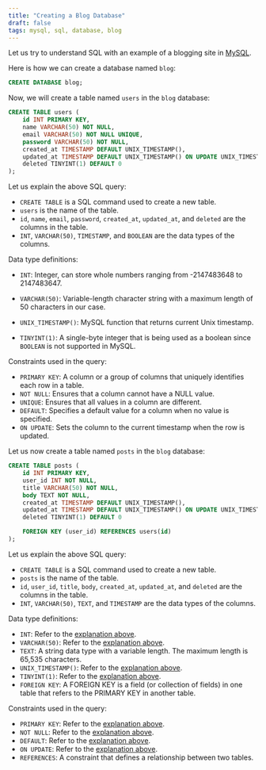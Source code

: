 ```yaml
---
title: "Creating a Blog Database"
draft: false
tags: mysql, sql, database, blog
---
```

 
Let us try to understand SQL with an example of a blogging site in [MySQL](https://www.mysql.com/).

Here is how we can create a database named `blog`:

```sql
CREATE DATABASE blog;
```

Now, we will create a table named `users` in the `blog` database:

```sql
CREATE TABLE users (
    id INT PRIMARY KEY,
    name VARCHAR(50) NOT NULL,
    email VARCHAR(50) NOT NULL UNIQUE,
    password VARCHAR(50) NOT NULL,
    created_at TIMESTAMP DEFAULT UNIX_TIMESTAMP(),
    updated_at TIMESTAMP DEFAULT UNIX_TIMESTAMP() ON UPDATE UNIX_TIMESTAMP(),
    deleted TINYINT(1) DEFAULT 0
);
```

Let us explain the above SQL query:
- `CREATE TABLE` is a SQL command used to create a new table.
- `users` is the name of the table.
- `id`, `name`, `email`, `password`, `created_at`, `updated_at`, and `deleted` are the columns in the table.
- `INT`, `VARCHAR(50)`, `TIMESTAMP`, and `BOOLEAN` are the data types of the columns.

Data type definitions:
- <span id="int-definition">`INT`: Integer, can store whole numbers ranging from -2147483648 to 2147483647.</span>

- <span id="varchar-definition">`VARCHAR(50)`: Variable-length character string with a maximum length of 50 characters in our case.</span>
- <span id="unix-timestamp-definition">`UNIX_TIMESTAMP()`: MySQL function that returns current Unix timestamp.</span>
- <span id="tinyint-definition">`TINYINT(1)`: A single-byte integer that is being used as a boolean since `BOOLEAN` is not supported in MySQL.</span>

Constraints used in the query:
- <span id="primary-key-definition">`PRIMARY KEY`: A column or a group of columns that uniquely identifies each row in a table.</span>
- <span id="not-null-definition">`NOT NULL`: Ensures that a column cannot have a NULL value.
- <span id="unique-definition">`UNIQUE`: Ensures that all values in a column are different.
- <span id="default-definition">`DEFAULT`: Specifies a default value for a column when no value is specified.
- <span id="on-update-definition">`ON UPDATE`: Sets the column to the current timestamp when the row is updated.


Let us now create a table named `posts` in the `blog` database:

```sql
CREATE TABLE posts (
    id INT PRIMARY KEY,
    user_id INT NOT NULL,
    title VARCHAR(50) NOT NULL,
    body TEXT NOT NULL,
    created_at TIMESTAMP DEFAULT UNIX_TIMESTAMP(),
    updated_at TIMESTAMP DEFAULT UNIX_TIMESTAMP() ON UPDATE UNIX_TIMESTAMP(),
    deleted TINYINT(1) DEFAULT 0

    FOREIGN KEY (user_id) REFERENCES users(id)
);
```

Let us explain the above SQL query:
- `CREATE TABLE` is a SQL command used to create a new table.
- `posts` is the name of the table.
- `id`, `user_id`, `title`, `body`, `created_at`, `updated_at`, and `deleted` are the columns in the table.
- `INT`, `VARCHAR(50)`, `TEXT`, and `TIMESTAMP` are the data types of the columns.

Data type definitions:
- `INT`: Refer to the [explanation above](#int-definition).
- `VARCHAR(50)`: Refer to the [explanation above](#varchar-definition).
- `TEXT`: A string data type with a variable length. The maximum length is 65,535 characters.
- `UNIX_TIMESTAMP()`: Refer to the [explanation above](#unix-timestamp-definition).
- `TINYINT(1)`: Refer to the [explanation above](#tinyint-definition).
- `FOREIGN KEY`: A FOREIGN KEY is a field (or collection of fields) in one table that refers to the PRIMARY KEY in another table.

Constraints used in the query:
- `PRIMARY KEY`: Refer to the [explanation above](#primary-key-definition).
- `NOT NULL`: Refer to the [explanation above](#not-null-definition).
- `DEFAULT`: Refer to the [explanation above](#default-definition).
- `ON UPDATE`: Refer to the [explanation above](#on-update-definition).
- `REFERENCES`: A constraint that defines a relationship between two tables.

